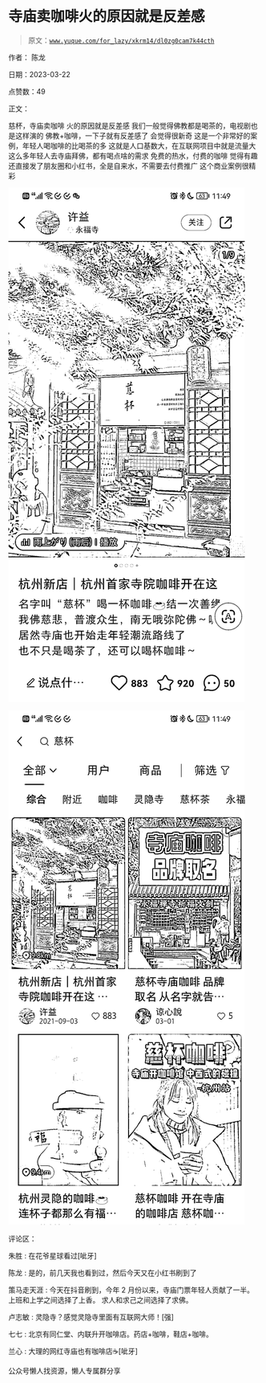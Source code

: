 # 寺庙卖咖啡火的原因就是反差感

> 原文：[`www.yuque.com/for_lazy/xkrm14/dl0zg0cam7k44cth`](https://www.yuque.com/for_lazy/xkrm14/dl0zg0cam7k44cth)

作者： 陈龙

日期：2023-03-22

点赞数：49

正文：

慈杯，寺庙卖咖啡 火的原因就是反差感 我们一般觉得佛教都是喝茶的，电视剧也是这样演的 佛教+咖啡，一下子就有反差感了 会觉得很新奇 这是一个非常好的案例，年轻人喝咖啡的比喝茶的多 这就是人口基数大，在互联网项目中就是流量大 这么多年轻人去寺庙拜佛，都有喝点啥的需求 免费的热水，付费的咖啡 觉得有趣还直接发了朋友圈和小红书，全是自来水，不需要去付费推广 这个商业案例很精彩

![](img/b785bd870a51028cd2af8db7b3a09e8e.png)

![](img/f691b3258682e8b365ae374a66deba5c.png)

评论区：

朱胜 : 在花爷星球看过[呲牙]

陈龙 : 是的，前几天我也看到过，然后今天又在小红书刷到了

策马走天涯 : 今天在抖音刷到，今年 2 月份以来，寺庙门票年轻人贡献了一半。 上班和上学之间选择了上香。 求人和求己之间选择了求佛。

卢志敏 : 灵隐寺？感觉灵隐寺里面有互联网大师！[强]

七七 : 北京有同仁堂、内联升开咖啡店。药店+咖啡，鞋店+咖啡。

兰心 : 大理的网红寺庙也有咖啡店☕️[呲牙]

公众号懒人找资源，懒人专属群分享

